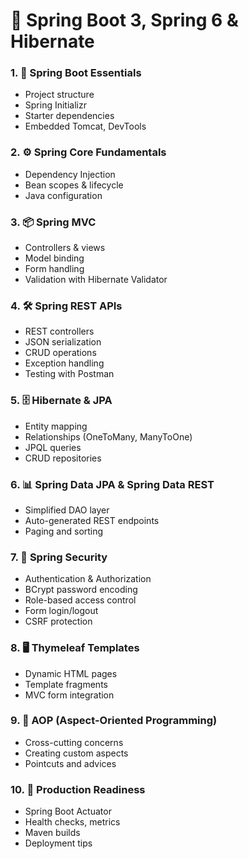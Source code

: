 # 🌱 Spring Boot 3, Spring 6 & Hibernate

### 1. 🔧 Spring Boot Essentials
- Project structure
- Spring Initializr
- Starter dependencies
- Embedded Tomcat, DevTools

### 2. ⚙️ Spring Core Fundamentals
- Dependency Injection
- Bean scopes & lifecycle
- Java configuration

### 3. 📦 Spring MVC
- Controllers & views
- Model binding
- Form handling
- Validation with Hibernate Validator

### 4. 🛠️ Spring REST APIs
- REST controllers
- JSON serialization
- CRUD operations
- Exception handling
- Testing with Postman

### 5. 🗄️ Hibernate & JPA
- Entity mapping
- Relationships (OneToMany, ManyToOne)
- JPQL queries
- CRUD repositories

### 6. 📊 Spring Data JPA & Spring Data REST
- Simplified DAO layer
- Auto-generated REST endpoints
- Paging and sorting

### 7. 🔐 Spring Security
- Authentication & Authorization
- BCrypt password encoding
- Role-based access control
- Form login/logout
- CSRF protection

### 8. 🖥️ Thymeleaf Templates
- Dynamic HTML pages
- Template fragments
- MVC form integration

### 9. 🧭 AOP (Aspect-Oriented Programming)
- Cross-cutting concerns
- Creating custom aspects
- Pointcuts and advices

### 10. 🚀 Production Readiness
- Spring Boot Actuator
- Health checks, metrics
- Maven builds
- Deployment tips

